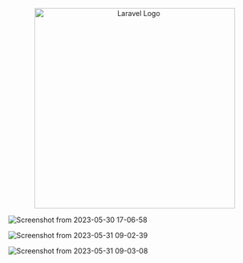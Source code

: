 <p align="center"><a href="https://laravel.com" target="_blank"><img src="https://raw.githubusercontent.com/laravel/art/master/logo-lockup/5%20SVG/2%20CMYK/1%20Full%20Color/laravel-logolockup-cmyk-red.svg" width="400" alt="Laravel Logo"></a></p>

![Screenshot from 2023-05-30 17-06-58](https://github.com/MahmoudKalekish/multilevel-category-and-subcategory/assets/101974539/5664b455-37e9-459f-b924-8aa2105679ad)

![Screenshot from 2023-05-31 09-02-39](https://github.com/MahmoudKalekish/multilevel-category-and-subcategory/assets/101974539/cf2bbe0a-2d4e-4ce8-888b-3894b379becb)

![Screenshot from 2023-05-31 09-03-08](https://github.com/MahmoudKalekish/multilevel-category-and-subcategory/assets/101974539/35754962-67b3-4a2c-9704-c53a33cc24fb)
